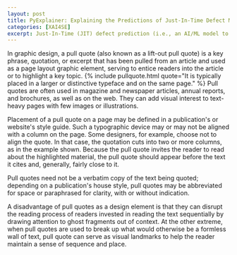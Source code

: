 ```yaml
---
layout: post
title: PyExplainer: Explaining the Predictions of Just-In-Time Defect Models
categories: [XAI4SE]
excerpt: Just-In-Time (JIT) defect prediction (i.e., an AI/ML model to predict defect-introducing commits) is proposed to help developers prioritize their limited Software Quality Assurance (SQA) resources on the most risky commits. However, the explainability of JIT defect models remains largely unexplored (i.e., practitioners still do not know why a commit is predicted as defect-introducing). Recently, LIME has been used to generate explanations for any AI/ML models. However, the random perturbation approach used by LIME to generate synthetic neighbors is still suboptimal, i.e., generating synthetic neighbors that may not be similar to an instance to be explained, producing low accuracy of the local models, leading to inaccurate explanations for just-in-time defect models. In this paper, we propose PyExplainer—i.e., a local rule-based model-agnostic technique for generating explanations (i.e., why a commit is predicted as defective) of JIT defect models. Through a case study of two open-source software projects, we find that our PyExplainer produces (1) synthetic neighbors that are 41%-45% more similar to an instance to be explained; (2) 18%-38% more accurate local models; and (3) explanations that are 69%-98% more unique and 17%-54% more consistent with the actual characteristics of defect-introducing commits in the future than LIME (a state-ofthe-art model-agnostic technique). This could help practitioners focus on the most important aspects of the commits to mitigate the risk of being defect-introducing. Thus, the contributions of this paper build an important step towards Explainable AI for Software Engineering, making software analytics more explainable and actionable. Finally, we publish our PyExplainer as a Python package to support practitioners and researchers (https://github.com/awsm-research/PyExplainer).
---
```


In graphic design, a pull quote (also known as a lift-out pull quote) is a key phrase, quotation, or excerpt that has been pulled from an article and used as a page layout graphic element, serving to entice readers into the article or to highlight a key topic. {% include pullquote.html quote="It is typically placed in a larger or distinctive typeface and on the same page." %} Pull quotes are often used in magazine and newspaper articles, annual reports, and brochures, as well as on the web. They can add visual interest to text-heavy pages with few images or illustrations.

Placement of a pull quote on a page may be defined in a publication's or website's style guide. Such a typographic device may or may not be aligned with a column on the page. Some designers, for example, choose not to align the quote. In that case, the quotation cuts into two or more columns, as in the example shown. Because the pull quote invites the reader to read about the highlighted material, the pull quote should appear before the text it cites and, generally, fairly close to it.

Pull quotes need not be a verbatim copy of the text being quoted; depending on a publication's house style, pull quotes may be abbreviated for space or paraphrased for clarity, with or without indication.

A disadvantage of pull quotes as a design element is that they can disrupt the reading process of readers invested in reading the text sequentially by drawing attention to ghost fragments out of context. At the other extreme, when pull quotes are used to break up what would otherwise be a formless wall of text, pull quote can serve as visual landmarks to help the reader maintain a sense of sequence and place.